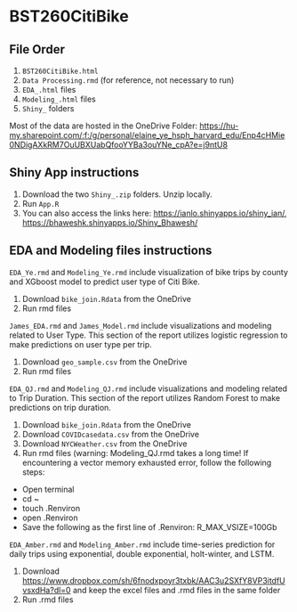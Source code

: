 # BST260CitiBike

## File Order
1) ```BST260CitiBike.html```
2) ```Data Processing.rmd``` (for reference, not necessary to run)
3) ```EDA_.html``` files
4) ```Modeling_.html``` files
5) ```Shiny_``` folders

Most of the data are hosted in the OneDrive Folder: https://hu-my.sharepoint.com/:f:/g/personal/elaine_ye_hsph_harvard_edu/Enp4cHMie0NDigAXkRM7OuUBXUabQfooYYBa3ouYNe_cpA?e=j9ntU8

## Shiny App instructions
1) Download the two ```Shiny_.zip``` folders. Unzip locally.
2) Run ```App.R```
3) You can also access the links here: https://ianlo.shinyapps.io/shiny_ian/, https://bhaweshk.shinyapps.io/Shiny_Bhawesh/

## EDA and Modeling files instructions 
```EDA_Ye.rmd``` and ```Modeling_Ye.rmd``` include visualization of bike trips by county and XGboost model to predict user type of Citi Bike.
1) Download ```bike_join.Rdata``` from the OneDrive
2) Run rmd files

```James_EDA.rmd``` and ```James_Model.rmd``` include visualizations and modeling related to User Type. This section of the report utilizes logistic regression to make predictions on user type per trip. 
1) Download ```geo_sample.csv``` from the OneDrive
2) Run rmd files

```EDA_QJ.rmd``` and ```Modeling_QJ.rmd``` include visualizations and modeling related to Trip Duration. This section of the report utilizes Random Forest to make predictions on trip duration. 
1) Download ```bike_join.Rdata``` from the OneDrive
2) Download ```COVIDcasedata.csv``` from the OneDrive
3) Download ```NYCWeather.csv``` from the OneDrive
4) Run rmd files (warning: Modeling_QJ.rmd takes a long time! If encountering a vector memory exhausted error, follow the following steps:
  * Open terminal
  * cd ~
  * touch .Renviron
  * open .Renviron
  * Save the following as the first line of .Renviron: R_MAX_VSIZE=100Gb
 
```EDA_Amber.rmd``` and ```Modeling_Amber.rmd``` include time-series prediction for daily trips using exponential, double exponential, holt-winter, and LSTM.
1) Download https://www.dropbox.com/sh/6fnodxpoyr3txbk/AAC3u2SXfY8VP3itdfUvsxdHa?dl=0 and keep the excel files and .rmd files in the same folder
2) Run .rmd files
